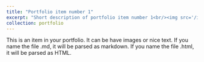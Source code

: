 ```yaml
---
title: "Portfolio item number 1"
excerpt: "Short description of portfolio item number 1<br/><img src='/images/img1.jpg' style='max-width: 400px;'>"
collection: portfolio
---
```


This is an item in your portfolio. It can be have images or nice text. If you name the file .md, it will be parsed as markdown. If you name the file .html, it will be parsed as HTML. 

